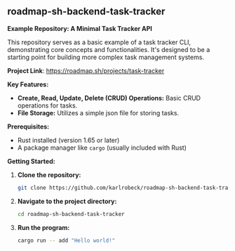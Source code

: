 ## **roadmap-sh-backend-task-tracker**

**Example Repository: A Minimal Task Tracker API**

This repository serves as a basic example of a task tracker CLI, demonstrating
core concepts and functionalities. It's designed to be a starting point for
building more complex task management systems.

**Project Link**: https://roadmap.sh/projects/task-tracker

**Key Features:**

- **Create, Read, Update, Delete (CRUD) Operations:** Basic CRUD operations for
  tasks.
- **File Storage:** Utilizes a simple json file for storing tasks.

**Prerequisites:**

- Rust installed (version 1.65 or later)
- A package manager like `cargo` (usually included with Rust)

**Getting Started:**

1. **Clone the repository:**
   ```bash
   git clone https://github.com/karlrobeck/roadmap-sh-backend-task-tracker.git
   ```
2. **Navigate to the project directory:**
   ```bash
   cd roadmap-sh-backend-task-tracker
   ```
3. **Run the program:**
   ```bash
   cargo run -- add "Hello world!"
   ```

